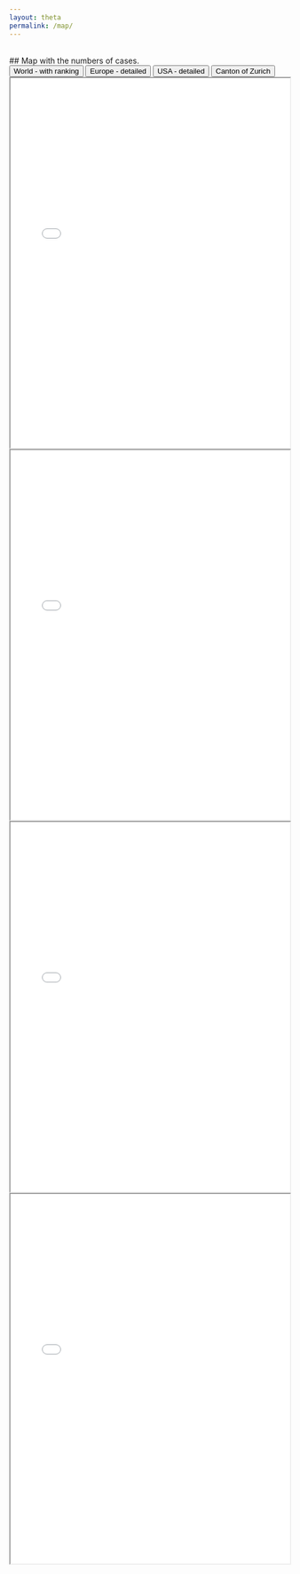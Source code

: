 ```yaml
---
layout: theta
permalink: /map/
---
```

<br>
## Map with the numbers of cases.
<br>
<div class="tab">
  <button class="tablinks" onclick="openPlot(event, 'wo')" id="defaultOpen"> World - with ranking </button>
  <button class="tablinks" onclick="openPlot(event, 'eu')"> Europe - detailed</button>
  <button class="tablinks" onclick="openPlot(event, 'us')"> USA - detailed</button>
  <button class="tablinks" onclick="openPlot(event, 'ch')"> Canton of Zurich</button>
</div>

<div id="eu" class="tabcontent">
<center><iframe src="./../corona/plots/C19_map_EU.html" height="666" width="100%"></iframe></center>
</div>

<div id="us" class="tabcontent">
<center><iframe src="./../corona/plots/C19_map_USA.html" height="666" width="100%"></iframe></center>
</div>

<div id="wo" class="tabcontent">
<center><iframe src="./../corona/plots/C19_map_WORLD.html"  height="666" width="100%"></iframe></center>
</div>

<div id="ch" class="tabcontent">
<center><iframe src="./../corona/plots/C19_map_ZH.html"  height="666" width="100%"></iframe></center>
</div>

<br>

